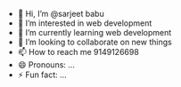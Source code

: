 - 👋 Hi, I’m @sarjeet babu
- 👀 I’m interested in web development
- 🌱 I’m currently learning web development
- 💞️ I’m looking to collaborate on new things
- 📫 How to reach me 9149126698
- 😄 Pronouns: ...
- ⚡ Fun fact: ...

<!---
sarjeet2004/sarjeet2004 is a ✨ special ✨ repository because its `README.md` (this file) appears on your GitHub profile.
You can click the Preview link to take a look at your changes.
--->
